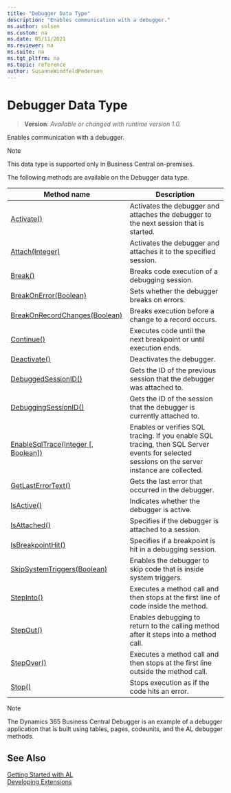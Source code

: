 ```yaml
---
title: "Debugger Data Type"
description: "Enables communication with a debugger."
ms.author: solsen
ms.custom: na
ms.date: 05/11/2021
ms.reviewer: na
ms.suite: na
ms.tgt_pltfrm: na
ms.topic: reference
author: SusanneWindfeldPedersen
---
```

[//]: # (START>DO_NOT_EDIT)
[//]: # (IMPORTANT:Do not edit any of the content between here and the END>DO_NOT_EDIT.)
[//]: # (Any modifications should be made in the .xml files in the ModernDev repo.)
# Debugger Data Type
> **Version**: _Available or changed with runtime version 1.0._

Enables communication with a debugger.

> [!NOTE]
> This data type is supported only in Business Central on-premises.

The following methods are available on the Debugger data type.


|Method name|Description|
|-----------|-----------|
|[Activate()](debugger-activate-method.md)|Activates the debugger and attaches the debugger to the next session that is started.|
|[Attach(Integer)](debugger-attach-method.md)|Activates the debugger and attaches it to the specified session.|
|[Break()](debugger-break-method.md)|Breaks code execution of a debugging session.|
|[BreakOnError(Boolean)](debugger-breakonerror-method.md)|Sets whether the debugger breaks on errors.|
|[BreakOnRecordChanges(Boolean)](debugger-breakonrecordchanges-method.md)|Breaks execution before a change to a record occurs.|
|[Continue()](debugger-continue-method.md)|Executes code until the next breakpoint or until execution ends.|
|[Deactivate()](debugger-deactivate-method.md)|Deactivates the debugger.|
|[DebuggedSessionID()](debugger-debuggedsessionid-method.md)|Gets the ID of the previous session that the debugger was attached to.|
|[DebuggingSessionID()](debugger-debuggingsessionid-method.md)|Gets the ID of the session that the debugger is currently attached to.|
|[EnableSqlTrace(Integer [, Boolean])](debugger-enablesqltrace-method.md)|Enables or verifies SQL tracing. If you enable SQL tracing, then SQL Server events for selected sessions on the server instance are collected.|
|[GetLastErrorText()](debugger-getlasterrortext-method.md)|Gets the last error that occurred in the debugger.|
|[IsActive()](debugger-isactive-method.md)|Indicates whether the debugger is active.|
|[IsAttached()](debugger-isattached-method.md)|Specifies if the debugger is attached to a session.|
|[IsBreakpointHit()](debugger-isbreakpointhit-method.md)|Specifies if a breakpoint is hit in a debugging session.|
|[SkipSystemTriggers(Boolean)](debugger-skipsystemtriggers-method.md)|Enables the debugger to skip code that is inside system triggers.|
|[StepInto()](debugger-stepinto-method.md)|Executes a method call and then stops at the first line of code inside the method.|
|[StepOut()](debugger-stepout-method.md)|Enables debugging to return to the calling method after it steps into a method call.|
|[StepOver()](debugger-stepover-method.md)|Executes a method call and then stops at the first line outside the method call.|
|[Stop()](debugger-stop-method.md)|Stops execution as if the code hits an error.|


[//]: # (IMPORTANT: END>DO_NOT_EDIT)

> [!NOTE]  
> The Dynamics 365 Business Central Debugger is an example of a debugger application that is built using tables, pages, codeunits, and the AL debugger methods.

## See Also
[Getting Started with AL](../../devenv-get-started.md)  
[Developing Extensions](../../devenv-dev-overview.md)  